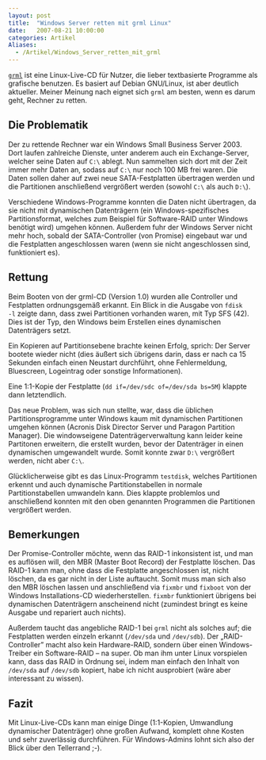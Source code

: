 ```yaml
---
layout: post
title:  "Windows Server retten mit grml Linux"
date:   2007-08-21 10:00:00
categories: Artikel
Aliases:
  - /Artikel/Windows_Server_retten_mit_grml
---
```




<p>
<a href="http://grml.org" title="grml.org"
target="_blank"><code>grml</code></a> ist eine Linux-Live-CD für Nutzer, die
lieber textbasierte Programme als grafische benutzen. Es basiert auf Debian
GNU/Linux, ist aber deutlich aktueller. Meiner Meinung nach eignet sich
<code>grml</code> am besten, wenn es darum geht, Rechner zu retten.
</p>

<h2>Die Problematik</h2>
<p>
Der zu rettende Rechner war ein Windows Small Business Server 2003. Dort laufen
zahlreiche Dienste, unter anderem auch ein Exchange-Server, welcher seine Daten
auf <code>C:\</code> ablegt. Nun sammelten sich dort mit der Zeit immer mehr
Daten an, sodass auf <code>C:\</code> nur noch 100 MB frei waren. Die Daten
sollen daher auf zwei neue SATA-Festplatten übertragen werden und die
Partitionen anschließend vergrößert werden (sowohl <code>C:\</code> als auch
<code>D:\</code>).
</p>

<p>
Verschiedene Windows-Programme konnten die Daten nicht übertragen, da sie nicht
mit dynamischen Datenträgern (ein Windows-spezifisches Partitionsformat,
welches zum Beispiel für Software-RAID unter Windows benötigt wird) umgehen
können. Außerdem fuhr der Windows Server nicht mehr hoch, sobald der
SATA-Controller (von Promise) eingebaut war und die Festplatten angeschlossen
waren (wenn sie nicht angeschlossen sind, funktioniert es).
</p>

<h2>Rettung</h2>
<p>
Beim Booten von der grml-CD (Version 1.0) wurden alle Controller und
Festplatten ordnungsgemäß erkannt. Ein Blick in die Ausgabe von <code>fdisk
-l</code> zeigte dann, dass zwei Partitionen vorhanden waren, mit Typ SFS (42).
Dies ist der Typ, den Windows beim Erstellen eines dynamischen Datenträgers
setzt.
</p>

<p>
Ein Kopieren auf Partitionsebene brachte keinen Erfolg, sprich: Der Server
bootete wieder nicht (dies äußert sich übrigens darin, dass er nach ca 15
Sekunden einfach einen Neustart durchführt, ohne Fehlermeldung, Bluescreen,
Logeintrag oder sonstige Informationen).
</p>

<p>
Eine 1:1-Kopie der Festplatte (<code>dd if=/dev/sdc of=/dev/sda bs=5M</code>)
klappte dann letztendlich.
</p>

<p>
Das neue Problem, was sich nun stellte, war, dass die üblichen
Partitionsprogramme unter Windows kaum mit dynamischen Partitionen umgehen
können (Acronis Disk Director Server und Paragon Partition Manager). Die
windowseigene Datenträgerverwaltung kann leider keine Partitonen erweitern, die
erstellt wurden, bevor der Datenträger in einen dynamischen umgewandelt wurde.
Somit konnte zwar <code>D:\</code> vergrößert werden, nicht aber
<code>C:\</code>.
</p>

<p>
Glücklicherweise gibt es das Linux-Programm <code>testdisk</code>, welches
Partitionen erkennt und auch dynamische Partitionstabellen in normale
Partitionstabellen umwandeln kann. Dies klappte problemlos und anschließend
konnten mit den oben genannten Programmen die Partitionen vergrößert werden.
</p>

<h2>Bemerkungen</h2>

<p>
Der Promise-Controller möchte, wenn das RAID-1 inkonsistent ist, und man es
auflösen will, den MBR (Master Boot Record) der Festplatte löschen. Das RAID-1
kann man, ohne dass die Festplatte angeschlossen ist, nicht löschen, da es gar
nicht in der Liste auftaucht. Somit muss man sich also den MBR löschen lassen
und anschließend via <code>fixmbr</code> und <code>fixboot</code> von der
Windows Installations-CD wiederherstellen. <code>fixmbr</code> funktioniert
übrigens bei dynamischen Datenträgern anscheinend nicht (zumindest bringt es
keine Ausgabe und repariert auch nichts).
</p>

<p>
Außerdem taucht das angebliche RAID-1 bei <code>grml</code> nicht als solches
auf; die Festplatten werden einzeln erkannt (<code>/dev/sda</code> und
<code>/dev/sdb</code>). Der „RAID-Controller” macht also kein Hardware-RAID,
sondern über einen Windows-Treiber ein Software-RAID – na super. Ob man ihm
unter Linux vorspielen kann, dass das RAID in Ordnung sei, indem man einfach
den Inhalt von <code>/dev/sda</code> auf <code>/dev/sdb</code> kopiert, habe
ich nicht ausprobiert (wäre aber interessant zu wissen).
</p>

<h2>Fazit</h2>

<p>
Mit Linux-Live-CDs kann man einige Dinge (1:1-Kopien, Umwandlung dynamischer
Datenträger) ohne großen Aufwand, komplett ohne Kosten und sehr zuverlässig
durchführen. Für Windows-Admins lohnt sich also der Blick über den Tellerrand
;-).
</p>
